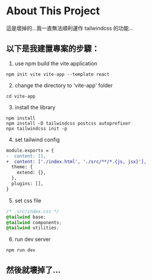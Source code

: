 # About This Project
這是壞掉的...我一直無法順利運作 tailwindcss 的功能...

## 以下是我建置專案的步驟：

1. use npm build the vite application
```shell
npm init vite vite-app --template react
```

2. change the directory to 'vite-app' folder
```shell
cd vite-app
```

3. install the library
```shell
npm install
npm install -D tailwindcss postcss autoprefixer
npx tailwindcss init -p
```

4. set tailwind config
```diff
module.exports = {
-  content: [],
+  content: ['./index.html', './src/**/*.{js, jsx}'],
  theme: {
    extend: {},
  },
  plugins: [],
}
```

5. set css file
```css
/* .src/index.css */
@tailwind base;
@tailwind components;
@tailwind utilities;
```

6. run dev server
```shell
npm run dev
```

## **然後就壞掉了...**
